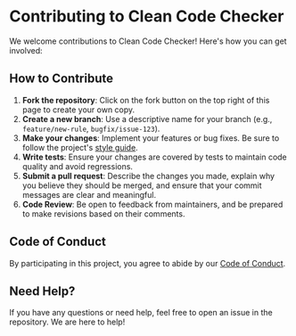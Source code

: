 # Contributing to Clean Code Checker

We welcome contributions to Clean Code Checker! Here's how you can get involved:

## How to Contribute
1. **Fork the repository**: Click on the fork button on the top right of this page to create your own copy.
2. **Create a new branch**: Use a descriptive name for your branch (e.g., `feature/new-rule`, `bugfix/issue-123`).
3. **Make your changes**: Implement your features or bug fixes. Be sure to follow the project's [style guide](STYLE_GUIDE.md).
4. **Write tests**: Ensure your changes are covered by tests to maintain code quality and avoid regressions.
5. **Submit a pull request**: Describe the changes you made, explain why you believe they should be merged, and ensure that your commit messages are clear and meaningful.
6. **Code Review**: Be open to feedback from maintainers, and be prepared to make revisions based on their comments.

## Code of Conduct
By participating in this project, you agree to abide by our [Code of Conduct](CODE_OF_CONDUCT.md).

## Need Help?
If you have any questions or need help, feel free to open an issue in the repository. We are here to help!